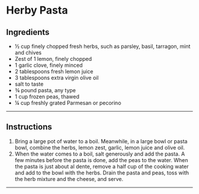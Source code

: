 # Herby Pasta

## Ingredients

- ½ cup finely chopped fresh herbs, such as parsley, basil, tarragon, mint and chives
- Zest of 1 lemon, finely chopped
- 1 garlic clove, finely minced
- 2 tablespoons fresh lemon juice
- 3 tablespoons extra virgin olive oil
- salt to taste
- ¾ pound pasta, any type
- 1 cup frozen peas, thawed
- ¼ cup freshly grated Parmesan or pecorino

---

## Instructions



1. Bring a large pot of water to a boil. Meanwhile, in a large bowl or pasta bowl, combine the herbs, lemon zest, garlic, lemon juice and olive oil.
2. When the water comes to a boil, salt generously and add the pasta. A few minutes before the pasta is done, add the peas to the water. When the pasta is just about al dente, remove a half cup of the cooking water and add to the bowl with the herbs. Drain the pasta and peas, toss with the herb mixture and the cheese, and serve.

---